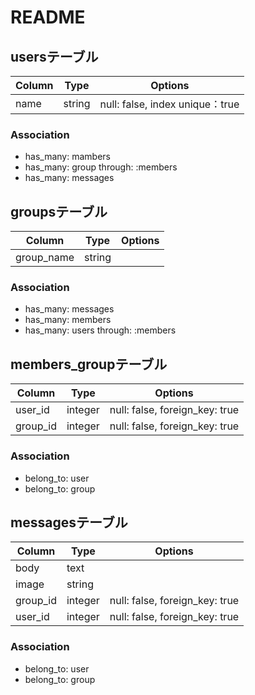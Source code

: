 # README

## usersテーブル
|Column|Type|Options|
|------|----|-------|
|name|string|null: false, index unique：true|

### Association
- has_many: mambers
- has_many: group through: :members
- has_many: messages


## groupsテーブル
|Column|Type|Options|
|------|----|-------|
|group_name|string|

### Association
- has_many: messages
- has_many: members
- has_many: users through: :members


## members_groupテーブル
|Column|Type|Options|
|------|----|-------|
|user_id|integer|null: false, foreign_key: true|
|group_id|integer|null: false, foreign_key: true|

### Association 
- belong_to: user
- belong_to: group

## messagesテーブル
|Column|Type|Options|
|------|----|-------|
|body|text|
|image|string|
|group_id|integer|null: false, foreign_key: true|
|user_id|integer|null: false, foreign_key: true|

### Association 
- belong_to: user
- belong_to: group












